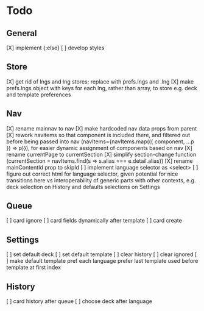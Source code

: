 # Todo

## General
[X] implement {:else}
[ ] develop styles

## Store
[X] get rid of lngs and lng stores; replace with prefs.lngs and .lng
[X] make prefs.lngs object with keys for each lng, rather than array, to store e.g. deck and template preferences

## Nav
[X] rename mainnav to nav
[X] make hardcoded nav data props from parent
[X] rework navitems so that component is included there, and filtered out before being passed into nav (navItems={navItems.map(({ component, ...p }) => p)}), for easier dynamic assignment of components based on nav
[X] rename currentPage to currentSection
[X] simplify section-change function (currentSection = navItems.find(s => s.alias === e.detail.alias))
[X] rename mainContentId prop to skipId
[ ] implement language selector as &lt;select&gt;
[ ] figure out correct html for language selector, given potential for nice transitions here vs interoperability of generic parts with other contexts, e.g. deck selection on History and defaults selections on Settings

## Queue
[ ] card ignore
[ ] card fields dynamically after template
[ ] card create

## Settings
[ ] set default deck
[ ] set default template
[ ] clear history
[ ] clear ignored
[ ] make default template pref each language prefer last template used before template at first index

## History
[ ] card history after queue
[ ] choose deck after language
